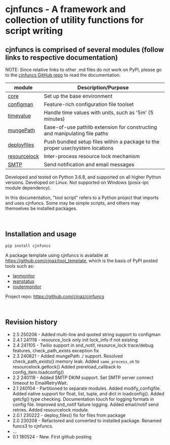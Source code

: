 # cjnfuncs - A framework and collection of utility functions for script writing

## cjnfuncs is comprised of several modules (follow links to respective documentation)

NOTE:  Since relative links to other .md files do not work on PyPI, please go to the [cjnfuncs GitHub repo](https://github.com/cjnaz/cjnfuncs) to read the documentation. 

module | Description/Purpose
--|--
[core](core.md)               | Set up the base environment
[configman](configman.md)     | Feature-rich configuration file toolset
[timevalue](timevalue.md)     | Handle time values with units, such as '5m' (5 minutes)
[mungePath](mungePath.md)     | Ease-of-use pathlib extension for constructing and manipulating file paths
[deployfiles](deployfiles.md) | Push bundled setup files within a package to the proper user/system locations
[resourcelock](resourcelock.md) | Inter-process resource lock mechanism
[SMTP](SMTP.md)               | Send notification and email messages

Developed and tested on Python 3.6.8, and supported on all higher Python versions.
Developed on Linux.  Not supported on Windows (posix-ipc module dependency).

In this documentation, "tool script" refers to a Python project that imports and uses cjnfuncs. Some may be simple scripts, and others may themselves be installed packages.

<br/>

## Installation and usage

```
pip install cjnfuncs
```

A package template using cjnfuncs is available at https://github.com/cjnaz/tool_template, which 
is the basis of PyPI posted tools such as:
  - [lanmonitor](https://pypi.org/project/lanmonitor/)
  - [wanstatus](https://pypi.org/project/wanstatus/)
  - [routermonitor](https://pypi.org/project/routermonitor/)

Project repo:  https://github.com/cjnaz/cjnfuncs

<br/>

## Revision history
- 2.5 250206 - Added multi-line and quoted string support to configman
- 2.4.1 241118 - resource_lock only init lock_info if not existing
- 2.4 241105 - Twilio support in snd_notif, resource_lock trace/debug features, check_path_exists exception fix
- 2.3 240821 - Added mungePath ./ support.
  Resolved check_path_exists() memory leak.
  Added `same_process_ok` to resourcelock.getlock()
  Added prereload_callback to config_item.loadconfig()
- 2.2 240119 - Added SMTP DKIM support.  Set SMTP server connect timeout to EmailRetryWait.
- 2.1 240104 - Partitioned to separate modules.
  Added modify_configfile. 
  Added native support for float, list, tuple, and dict in loadconfig(). 
  Added getcfg() type checking. 
  Documentation touch for logging formats in config file. 
  Improved snd_notif failure logging. 
  Added email/notif send retries.
  Added resourcelock module.
- 2.0.1 230222 - deploy_files() fix for files from package
- 2.0 230208 - Refactored and converted to installed package.  Renamed funcs3 to cjnfuncs.
- ...
- 0.1 180524 - New.  First github posting
